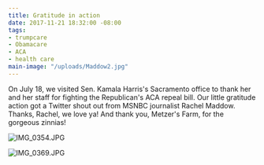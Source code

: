 ```yaml
---
title: Gratitude in action
date: 2017-11-21 18:32:00 -08:00
tags:
- trumpcare
- Obamacare
- ACA
- health care
main-image: "/uploads/Maddow2.jpg"
---
```


On July 18, we visited Sen. Kamala Harris's Sacramento office to thank her and her staff for fighting the Republican's ACA repeal bill. Our little gratitude action got a Twitter shout out from MSNBC journalist Rachel Maddow. Thanks, Rachel, we love ya! And thank you, Metzer's Farm, for the gorgeous zinnias!

![IMG_0354.JPG](/uploads/IMG_0354.JPG)

![IMG_0369.JPG](/uploads/IMG_0369.JPG)